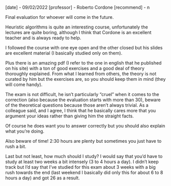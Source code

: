 [date] - 09/02/2022
[professor] - Roberto Cordone
[recommend] - n

Final evaluation for whoever will come in the future.

Heuristic algorithms is quite an interesting course, unfortunately the lectures are quite boring, although I think that Cordone is an excellent teacher and is always ready to help.

I followed the course with one eye open and the other closed but his slides are excellent material (I basically studied only on them).

Plus there is an amazing pdf (I refer to the one in english that he published on his site) with a ton of good exercises and a good deal of theory thoroughly explained. From what I learned from others, the theory is not curated by him but the exercises are, so you should keep them in mind (they will come handy).

The exam is not difficult, he isn’t particularly “cruel” when it comes to the correction (also because the evaluation starts with more than 30), beware of the theoretical questions because those aren’t always trivial. As a colleague said, and I agree, I think that he basically cares more that you argument your ideas rather than giving him the straight facts.

Of course he does want you to answer correctly but you should also explain what you’re doing.

Also beware of time! 2:30 hours are plenty but sometimes you just have to rush a bit.

Last but not least, how much should I study? I would say that you’d have to study at least two weeks a bit intensely (3 to 4 hours a day). I didn’t keep track but I’d say that I’ve studied for this exam about 3 weeks with a big rush towards the end (last weekend I basically did only this for about 6 to 8 hours a day) and got 26 as a result.
